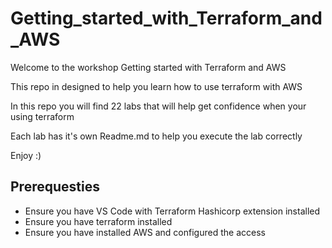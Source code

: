 # Getting_started_with_Terraform_and_AWS

Welcome to the workshop Getting started with Terraform and AWS

This repo in designed to help you learn how to use terraform with AWS

In this repo you will find 22 labs that will help get confidence when your using terraform

Each lab has it's own Readme.md to help you execute the lab correctly

Enjoy :)

## Prerequesties

- Ensure you have VS Code with Terraform Hashicorp extension installed
- Ensure you have terraform installed
- Ensure you have installed AWS and configured the access